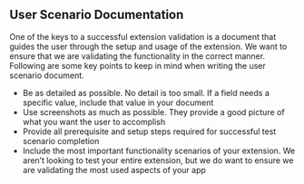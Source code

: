 ## User Scenario Documentation ##

One of the keys to a successful extension validation is a document that guides the user through the setup and usage of the extension. We want to ensure that we are validating the functionality in the correct manner. Following are some key points to keep in mind when writing the user scenario document.

- Be as detailed as possible. No detail is too small. If a field needs a specific value, include that value in your document
- Use screenshots as much as possible. They provide a good picture of what you want the user to accomplish
- Provide all prerequisite and setup steps required for successful test scenario completion
- Include the most important functionality scenarios of your extension. We aren’t looking to test your entire extension, but we do want to ensure we are validating the most used aspects of your app